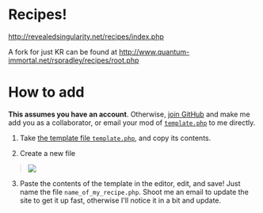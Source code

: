 Recipes!
=======================

http://revealedsingularity.net/recipes/index.php

A fork for just KR can be found at http://www.quantum-immortal.net/rspradley/recipes/root.php

# How to add

**This assumes you have an account**. Otherwise, [join GitHub](https://github.com/join) and make me add you as a collaborator, or email your mod of [`template.php`](https://github.com/tigerhawkvok/equilibrium-recipes/blob/master/template.php) to me directly.

1. Take [the template file `template.php`](https://github.com/tigerhawkvok/equilibrium-recipes/blob/master/template.php), and copy its contents.

2. Create a new file

  > <img src='https://f.cloud.github.com/assets/165937/2404368/bea0bd1e-aa3a-11e3-8559-9f57ff258490.png'/>

3. Paste the contents of the template in the editor, edit, and save! Just name the file `name_of_my_recipe.php`. Shoot me an email to update the site to get it up fast, otherwise I'll notice it in a bit and update.
